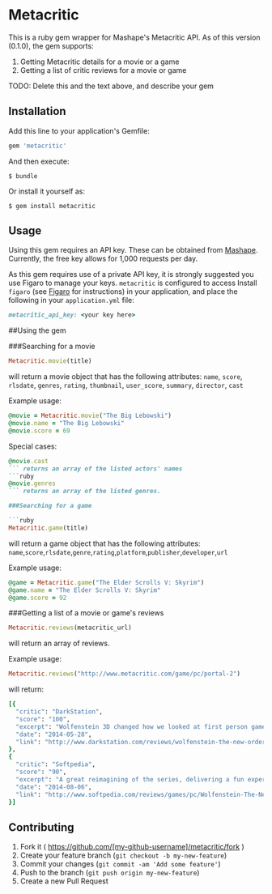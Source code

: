 # Metacritic

This is a ruby gem wrapper for Mashape's Metacritic API. As of this version (0.1.0), the gem supports:

1. Getting Metacritic details for a movie or a game
2. Getting a list of critic reviews for a movie or game

TODO: Delete this and the text above, and describe your gem

## Installation

Add this line to your application's Gemfile:

```ruby
gem 'metacritic'
```

And then execute:

    $ bundle

Or install it yourself as:

    $ gem install metacritic

## Usage

Using this gem requires an API key. These can be obtained from [Mashape](https://www.mashape.com/byroredux/metacritic). Currently, the free key allows for 1,000 requests per day.

As this gem requires use of a private API key, it is strongly suggested you use Figaro to manage your keys. `metacritic` is configured to access Install `figaro` (see [Figaro](https://github.com/laserlemon/figaro) for instructions) in your application, and place the following in your `application.yml` file:

```ruby
metacritic_api_key: <your key here>
```

##Using the gem

###Searching for a movie

```ruby 
Metacritic.movie(title)
``` 
will return a movie object that has the following attributes:
  `name`, `score`, `rlsdate`, `genres`, `rating`, `thumbnail`, `user_score`, `summary`, `director`, `cast`

Example usage:

```ruby
@movie = Metacritic.movie("The Big Lebowski")
@movie.name = "The Big Lebowski"
@movie.score = 69
```
Special cases:
```ruby 
@movie.cast
``` returns an array of the listed actors' names
```ruby 
@movie.genres
``` returns an array of the listed genres.

###Searching for a game

```ruby 
Metacritic.game(title)
``` 
will return a game object that has the following attributes:
`name`,`score`,`rlsdate`,`genre`,`rating`,`platform`,`publisher`,`developer`,`url`

Example usage:

```ruby
@game = Metacritic.game("The Elder Scrolls V: Skyrim")
@game.name = "The Elder Scrolls V: Skyrim"
@game.score = 92
```

###Getting a list of a movie or game's reviews

```ruby 
Metacritic.reviews(metacritic_url)
``` 
will return an array of reviews. 

Example usage: 
```ruby 
Metacritic.reviews("http://www.metacritic.com/game/pc/portal-2")
``` 
will return:
```ruby 
[{
  "critic": "DarkStation",
  "score": "100",
  "excerpt": "Wolfenstein 3D changed how we looked at first person games in 1992 and The New Order, while not as big of a step, may be just as important of one for the future of the genre.",
  "date": "2014-05-28",
  "link": "http://www.darkstation.com/reviews/wolfenstein-the-new-order/"
},
{
  "critic": "Softpedia",
  "score": "90",
  "excerpt": "A great reimagining of the series, delivering a fun experience to shooter fans, while bringing a good story and some solid mechanics that feel fresh but still know the roots of the franchise.",
  "date": "2014-08-06",
  "link": "http://www.softpedia.com/reviews/games/pc/Wolfenstein-The-New-Order-Review-447123.shtml"
}]
```

## Contributing

1. Fork it ( https://github.com/[my-github-username]/metacritic/fork )
2. Create your feature branch (`git checkout -b my-new-feature`)
3. Commit your changes (`git commit -am 'Add some feature'`)
4. Push to the branch (`git push origin my-new-feature`)
5. Create a new Pull Request
